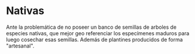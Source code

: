 # Nativas
Ante la problemática de no poseer un banco de semillas de arboles de especies nativas, 
que mejor geo referenciar los especímenes maduros para luego cosechar esas semillas. 
Además de plantines producidos de forma "artesanal". 
